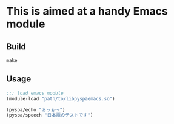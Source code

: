 # This is aimed at a handy Emacs module

## Build

```
make
```

## Usage

```lisp
;;; load emacs module
(module-load "path/to/libpyspaemacs.so")

(pyspa/echo "ぁっぉ〜")
(pyspa/speech "日本語のテストです")

```
